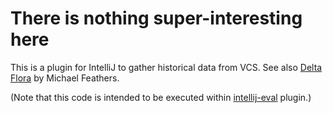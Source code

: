 There is nothing super-interesting here
=======================================

This is a plugin for IntelliJ to gather historical data from VCS.
See also [Delta Flora](https://github.com/michaelfeathers/delta-flora) by Michael Feathers.

(Note that this code is intended to be executed within [intellij-eval](https://github.com/dkandalov/intellij_eval) plugin.)
